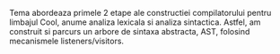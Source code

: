 Tema abordeaza primele 2 etape ale constructiei compilatorului pentru limbajul Cool, anume analiza lexicala si analiza sintactica. Astfel, am construit si parcurs un arbore de sintaxa abstracta, AST, folosind mecanismele listeners/visitors. 
